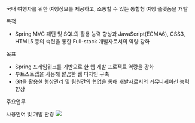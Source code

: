 국내 여행자를 위한 여행정보를 제공하고, 소통할 수 있는 통합형 여행 플랫폼을 개발

목적
- Spring MVC 패턴 및 SQL의 활용 능력 향상과 JavaScript(ECMA6), CSS3, HTML5 등의 숙련을 통한 Full-stack 개발자로서의 역량 강화

목표
- Spring 프레임워크를 기반으로 한 웹 개발 프로젝트 역량을 강화
- 부트스트랩을 사용해 깔끔한 웹 디자인 구축
- Git을 활용한 형상관리 및 팀원간의 협업을 통해 개발자로서의 커뮤니케이션 능력 향상

주요업무

사용언어 및 개발 환경
<img src="https://img.shields.io/badge/java-007396?style=for-the-badge&logo=java&logoColor=white">
